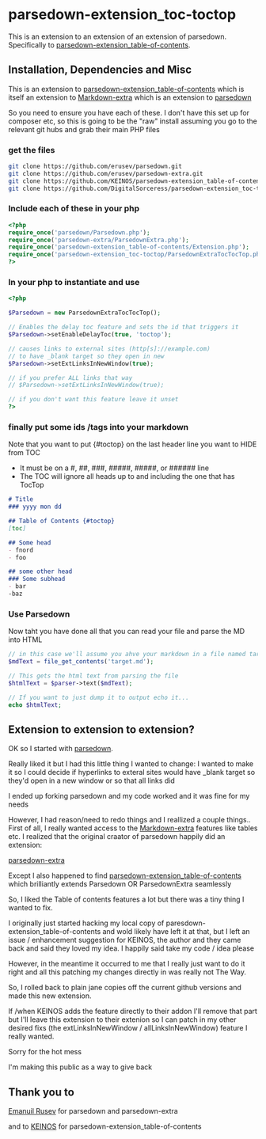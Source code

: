 # parsedown-extension_toc-toctop
This is an extension to an extension of an extension of parsedown. 
Specifically to [parsedown-extension_table-of-contents](https://github.com/KEINOS/parsedown-extension_table-of-contents).

## Installation, Dependencies and Misc
This is an extension to [parsedown-extension_table-of-contents](https://github.com/KEINOS/parsedown-extension_table-of-contents) 
which is itself an extension to [Markdown-extra](https://michelf.ca/projects/php-markdown/extra/) 
which is an extension to [parsedown](https://github.com/erusev/parsedown)

So you need to ensure you have each of these. I don't have this set up for 
composer etc, so this is going to be the "raw" install assuming you go to the 
relevant git hubs and grab their main PHP files
### get the files
```bash
git clone https://github.com/erusev/parsedown.git
git clone https://github.com/erusev/parsedown-extra.git
git clone https://github.com/KEINOS/parsedown-extension_table-of-contents.git
git clone https://github.com/DigitalSorceress/parsedown-extension_toc-toctop.git
```

### Include each of these in your php 
```php
<?php
require_once('parsedown/Parsedown.php');
require_once('parsedown-extra/ParsedownExtra.php');
require_once('parsedown-extension_table-of-contents/Extension.php');
require_once('parsedown-extension_toc-toctop/ParsedownExtraTocTocTop.php');
?>
```

### In your php to instantiate and use
```php
<?php

$Parsedown = new ParsedownExtraTocTocTop();

// Enables the delay toc feature and sets the id that triggers it
$Parsedown->setEnableDelayToc(true, 'toctop');

// causes links to external sites (http[s]://example.com) 
// to have _blank target so they open in new
$Parsedown->setExtLinksInNewWindow(true);

// if you prefer ALL links that way
// $Parsedown->setExtLinksInNewWindow(true);

// if you don't want this feature leave it unset
?>
```

### finally put some ids /tags into your markdown
Note that you want to put {\#toctop} on the last header line you want to HIDE from TOC
- It must be on a #, ##, ###, #####, #####, or ###### line
- The TOC will ignore all heads up to and including the one that has TocTop
```markdown
# Title
### yyyy mon dd

## Table of Contents {#toctop}
[toc] 

## Some head
- fnord
- foo

## some other head
### Some subhead
- bar
-baz
```

### Use Parsedown
Now taht you have done all that you can read your file and parse the MD into HTML

```php
// in this case we'll assume you ahve your markdown in a file named target.md
$mdText = file_get_contents('target.md');

// This gets the html text from parsing the file
$htmlText = $parser->text($mdText);

// If you want to just dump it to output echo it...
echo $htmlText;
```


## Extension to extension to extension?
OK so I started with [parsedown](https://github.com/erusev/parsedown).

Really liked it but I had this little thing I wanted to change: I wanted to 
make it so I could decide if hyperlinks to exteral sites would have \_blank 
target so they'd open in a new window  or so that all links did

I ended up forking parsedown and my code worked and it was fine for my needs

However, I had reason/need to redo things and I reallized a couple things.. 
First of all, I really wanted access to the [Markdown-extra](https://michelf.ca/projects/php-markdown/extra/) 
features like tables etc. I realized that the original craator of parsedown 
happily did an extension:

[parsedown-extra](https://github.com/erusev/parsedown-extra)

Except I also happened to find [parsedown-extension_table-of-contents](https://github.com/KEINOS/parsedown-extension_table-of-contents) 
which brilliantly extends Parsedown OR ParsedownExtra seamlessly

So, I liked the Table of contents features a lot but there was a tiny thing 
I wanted to fix.

I originally just started hacking my local copy of 
paresdown-extension_table-of-contents and wold likely have left it at that, but 
I left an issue / enhancement suggestion for KEINOS, the author and they came 
back and said they loved my idea. I happily said take my code / idea please

However, in the meantime it occurred to me that I really just want to do it 
right and all this patching my changes directly in was really not The Way.

So, I rolled back to plain jane copies off the current github versions and made 
this new extension.

If /when KEINOS adds the feature directly to their addon I'll remove that part but I'll leave this extension to their extenion so I can patch in my other desired fixs (the extLinksInNewWindow / allLinksInNewWindow) feature I really wanted.

Sorry for the hot mess

I'm making this public as a way to give back

## Thank you  to 

[Emanuil Rusev](https://github.com/erusev/) for parsedown and parsedown-extra

and to [KEINOS](https://github.com/KEINOS) for parsedown-extension_table-of-contents

